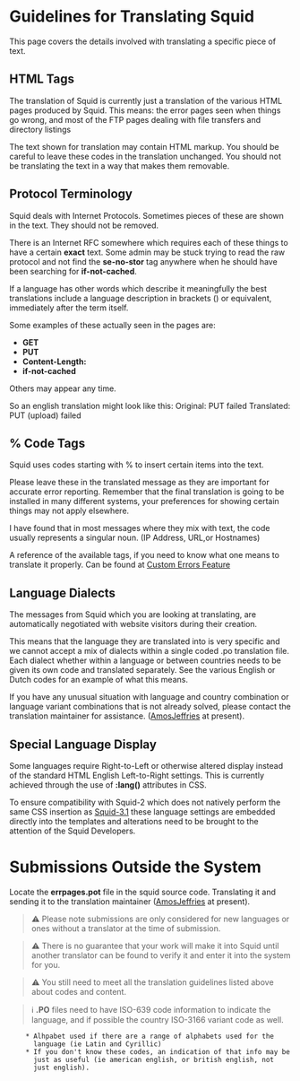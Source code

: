 # Guidelines for Translating Squid

This page covers the details involved with translating a specific piece
of text.

## HTML Tags

The translation of Squid is currently just a translation of the various
HTML pages produced by Squid. This means: the error pages seen when things
go wrong, and most of the FTP pages dealing with file transfers and directory
listings

The text shown for translation may contain HTML markup. You should be
careful to leave these codes in the translation unchanged. You should
not be translating the text in a way that makes them removable.

## Protocol Terminology

Squid deals with Internet Protocols. Sometimes pieces of these are shown
in the text. They should not be removed.

There is an Internet RFC somewhere which requires each of these things
to have a certain **exact** text. Some admin may be stuck trying to read
the raw protocol and not find the **se-no-stor** tag anywhere when he
should have been searching for **if-not-cached**.

If a language has other words which describe it meaningfully the best
translations include a language description in brackets () or
equivalent, immediately after the term itself.

Some examples of these actually seen in the pages are:
- **GET**
- **PUT**
- **Content-Length:**
- **if-not-cached**

Others may appear any time.

So an english translation might look like this:
    Original:   PUT failed
    Translated: PUT (upload) failed

## % Code Tags

Squid uses codes starting with % to insert certain items into the text.

Please leave these in the translated message as they are important for
accurate error reporting. Remember that the final translation is going
to be installed in many different systems, your preferences for showing
certain things may not apply elsewhere.

I have found that in most messages where they mix with text, the code
usually represents a singular noun. (IP Address, URL,or Hostnames)

A reference of the available tags, if you need to know what one means to
translate it properly. Can be found at [Custom Errors
Feature](http://wiki.squid-cache.org/Features/CustomErrors)

## Language Dialects

The messages from Squid which you are looking at translating, are
automatically negotiated with website visitors during their creation.

This means that the language they are translated into is very specific
and we cannot accept a mix of dialects within a single coded .po
translation file. Each dialect whether within a language or between
countries needs to be given its own code and translated separately. See
the various English or Dutch codes for an example of what this means.

If you have any unusual situation with language and country combination
or language variant combinations that is not already solved, please
contact the translation maintainer for assistance.
([AmosJeffries](/AmosJeffries) at present).

## Special Language Display

Some languages require Right-to-Left or otherwise altered display
instead of the standard HTML English Left-to-Right settings. This is
currently achieved through the use of **:lang()** attributes in CSS.

To ensure compatibility with Squid-2 which does not natively perform the
same CSS insertion as [Squid-3.1](/Releases/Squid-3.1)
these language settings are embedded directly into the templates and
alterations need to be brought to the attention of the Squid Developers.

# Submissions Outside the System

Locate the **errpages.pot** file in the
squid source code. Translating it and sending it to the translation
maintainer ([AmosJeffries](/AmosJeffries) at present).

> :warning:
  Please note submissions are only considered for new languages or
  ones without a translator at the time of submission.
  
> :warning:
  There is no guarantee that your work will make it into Squid until
  another translator can be found to verify it and enter it into the
  system for you.
  
> :warning:
  You still need to meet all the translation guidelines listed above
  about codes and content.
  
> :information_source:
  **.PO** files need to have ISO-639 code information to indicate the
  language, and if possible the country ISO-3166 variant code as well.
```
    * Alhpabet used if there are a range of alphabets used for the
      language (ie Latin and Cyrillic)
    * If you don't know these codes, an indication of that info may be
      just as useful (ie american english, or british english, not
      just english).
```